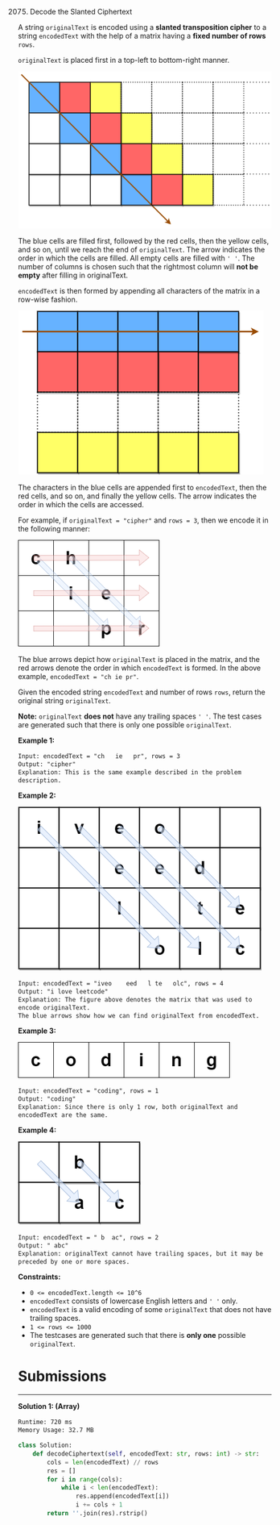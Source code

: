 2075. Decode the Slanted Ciphertext

A string `originalText` is encoded using a **slanted transposition cipher** to a string `encodedText` with the help of a matrix having a **fixed number of rows** `rows`.

`originalText` is placed first in a top-left to bottom-right manner.

![2075_exa11.png](img/2075_exa11.png)

The blue cells are filled first, followed by the red cells, then the yellow cells, and so on, until we reach the end of `originalText`. The arrow indicates the order in which the cells are filled. All empty cells are filled with `' '`. The number of columns is chosen such that the rightmost column will **not be empty** after filling in originalText.

`encodedText` is then formed by appending all characters of the matrix in a row-wise fashion.

![2075_exa12.png](img/2075_exa12.png)

The characters in the blue cells are appended first to `encodedText`, then the red cells, and so on, and finally the yellow cells. The arrow indicates the order in which the cells are accessed.

For example, if `originalText = "cipher"` and `rows = 3`, then we encode it in the following manner:

![2075_desc2.png](img/2075_desc2.png)

The blue arrows depict how `originalText` is placed in the matrix, and the red arrows denote the order in which `encodedText` is formed. In the above example, `encodedText = "ch ie pr"`.

Given the encoded string `encodedText` and number of rows `rows`, return the original string `originalText`.

**Note:** `originalText` **does not** have any trailing spaces `' '`. The test cases are generated such that there is only one possible `originalText`.

 

**Example 1:**
```
Input: encodedText = "ch   ie   pr", rows = 3
Output: "cipher"
Explanation: This is the same example described in the problem description.
```

**Example 2:**

![2075_exam1.png](img/2075_exam1.png)
```
Input: encodedText = "iveo    eed   l te   olc", rows = 4
Output: "i love leetcode"
Explanation: The figure above denotes the matrix that was used to encode originalText. 
The blue arrows show how we can find originalText from encodedText.
```

**Example 3:**

![2075_eg2.png](img/2075_eg2.png)
```
Input: encodedText = "coding", rows = 1
Output: "coding"
Explanation: Since there is only 1 row, both originalText and encodedText are the same.
```

**Example 4:**

![2075_exam1.png](img/2075_exam3.png)
```
Input: encodedText = " b  ac", rows = 2
Output: " abc"
Explanation: originalText cannot have trailing spaces, but it may be preceded by one or more spaces.
```

**Constraints:**

* `0 <= encodedText.length <= 10^6`
* `encodedText` consists of lowercase English letters and `' '` only.
* `encodedText` is a valid encoding of some `originalText` that does not have trailing spaces.
* `1 <= rows <= 1000`
* The testcases are generated such that there is **only one** possible `originalText`.

# Submissions
---
**Solution 1: (Array)**
```
Runtime: 720 ms
Memory Usage: 32.7 MB
```
```python
class Solution:
    def decodeCiphertext(self, encodedText: str, rows: int) -> str:
        cols = len(encodedText) // rows
        res = []
        for i in range(cols):
            while i < len(encodedText):
                res.append(encodedText[i])
                i += cols + 1
        return ''.join(res).rstrip()
```
